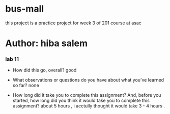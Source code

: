 # bus-mall

this project is a practice project for week 3 of 201 course at asac

# Author: hiba salem

### lab 11

* How did this go, overall?
good 

* What observations or questions do you have about what you’ve learned so far?
none

* How long did it take you to complete this assignment? And, before you started, how long did you think it would take you to complete this assignment?
about 5 hours , i acctully thought it would take 3 - 4 hours .